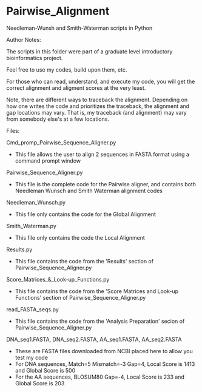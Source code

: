 # Pairwise_Alignment
Needleman-Wunsh and Smith-Waterman scripts in Python

Author Notes:

The scripts in this folder were part of a graduate level introductory bioinformatics project.

Feel free to use my codes, build upon them, etc.

For those who can read, understand, and execute my code, you will get the correct alignment and aligment scores at the very least.

Note, there are different ways to traceback the alignment. Depending on how one writes the code and prioritizes the traceback,
the alignment and gap locations may vary. That is, my traceback (and alignment) may vary from somebody else's at a few locations.

Files:

Cmd_promp_Pairwise_Sequence_Aligner.py
  - This file allows the user to align 2 sequences in FASTA format using a command prompt window
 
Pairwise_Sequence_Aligner.py
  - This file is the complete code for the Pairwise aligner, and contains both Needleman Wunsch and Smith Waterman alignment codes  

Needleman_Wunsch.py
  - This file only contains the code for the Global Alignment

Smith_Waterman.py
  - This file only contains the code the Local Alignment
  
 Results.py
   - This file contains the code from the 'Results' section of Pairwise_Sequence_Aligner.py
 
 Score_Matrices_&_Look-up_Functions.py
   - This file contains the code from the 'Score Matrices and Look-up Functions' section of Pairwise_Sequence_Aligner.py
 
 read_FASTA_seqs.py
   - This file contains the code from the 'Analysis Preparation' secion of Pairwise_Sequence_Aligner.py
 
 DNA_seq1.FASTA, DNA_seq2.FASTA, AA_seq1.FASTA, AA_seq2.FASTA
   - These are FASTA files downloaded from NCBI placed here to allow you test my code
   - For DNA sequences, Match=5 Mismatch=-3 Gap=4, Local Score is 1413 and Global Score is 500
   - For the AA sequences, BLOSUM80 Gap=-4, Local Score is 233 and Global Score is 203
   
